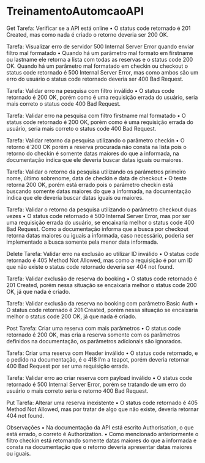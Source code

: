 ﻿# TreinamentoAutomcaoAPI
Get
Tarefa: Verificar se a API está online
•	O status code retornado é 201 Created, mas como nada é criado o retorno deveria ser 200 OK.

Tarefa: Visualizar erro de servidor 500 Internal Server Error quando enviar filtro mal formatado
•	Quando há um parâmetro mal formato em firstname ou lastname ele retorna a lista com todas as reservas e o status code 200 OK. Quando há um parâmetro mal formatado em checkin ou checkout o status code retornado é 500 Internal Server Error, mas como ambos são um erro do usuário o status code retornado deveria ser 400 Bad Request.

Tarefa: Validar erro na pesquisa com filtro inválido
•	O status code retornado é 200 OK, porém como é uma requisição errada do usuário, seria mais correto o status code 400 Bad Request.

Tarefa: Validar erro na pesquisa com filtro firstname mal formatado
•	O status code retornado é 200 OK, porém como é uma requisição errada do usuário, seria mais correto o status code 400 Bad Request.

Tarefa: Validar retorno da pesquisa utilizando o parâmetro checkin
•	O retorno é´200 OK porém a reserva procurada não consta na lista pois o retorno do checkin é somente datas maiores do que a informada, na documentação indica que ele deveria buscar datas iguais ou maiores.

Tarefa: Validar o retorno da pesquisa utilizando os parâmetros primeiro nome, último sobrenome, data de checkin e data de checkout
•	O teste retorna 200 OK, porém está errado pois o parâmetro checkin está buscando somente datas maiores do que a informada, na documentação indica que ele deveria buscar datas iguais ou maiores.

Tarefa: Validar o retorno da pesquisa utilizando o parâmetro checkout duas vezes
•	O status code retornado é 500 Internal Server Error, mas por ser uma requisição errada do usuário, se encaixaria melhor o status code 400 Bad Request. Como a documentação informa que a busca por checkout retorna datas maiores ou iguais a informada, caso necessário, poderia ser implementado a busca somente pela menor data informada.

Delete
Tarefa: Validar erro na exclusão ao utilizar ID inválido
•	O status code retornado é 405 Method Not Allowed, mas como a requisição é por um ID que não existe o status code retornado deveria ser 404 not found.

Tarefa: Validar exclusão de reserva do booking
•	O status code retornado é 201 Created, porém nessa situação se encaixaria melhor o status code 200 OK, já que nada é criado.

Tarefa: Validar exclusão da reserva no booking com parâmetro Basic Auth
•	O status code retornado é 201 Created, porém nessa situação se encaixaria melhor o status code 200 OK, já que nada é criado.

Post
Tarefa: Criar uma reserva com mais parâmetros
•	O status code retornado é 200 OK, mas cria a reserva somente com os parâmetros definidos na documentação, os parâmetros adicionais são ignorados.

Tarefa: Criar uma reserva com Header inválido
•	O status code retornado, e o pedido na documentação, é o 418 I’m a teapot, porém deveria retornar 400 Bad Request por ser uma requisição errada.

Tarefa: Validar erro ao criar reserva com payload inválido
•		O status code retornado é 500 Internal Server Error, porém se tratando de um erro do usuário o mais correto seria o retorno 400 Bad Request.

Put
Tarefa: Alterar uma reserva inexistente
•	O status code retornado é 405 Method Not Allowed, mas por tratar de algo que não existe, deveria retornar 404 not found.

Observações
•	Na documentação da API está escrito Authorisation, o que está errado, o correto é Authorization.
•	Como mencionado anteriormente o filtro checkin está retornando somente datas maiores do que a informada e consta na documentação que o retorno deveria apresentar datas maiores ou iguais.
